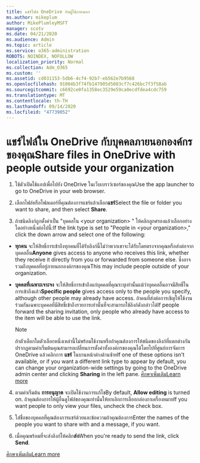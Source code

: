 ```yaml
---
title: แชร์ไฟล์ OneDrive กับผู้ใช้ภายนอก
ms.author: mikeplum
author: MikePlumleyMSFT
manager: scotv
ms.date: 04/21/2020
ms.audience: Admin
ms.topic: article
ms.service: o365-administration
ROBOTS: NOINDEX, NOFOLLOW
localization_priority: Normal
ms.collection: Adm_O365
ms.custom: ''
ms.assetid: cd031153-5db6-4cf4-92b7-eb562e7b9568
ms.openlocfilehash: 91004b3f74fb147905d5083cf7c426bc7f3f58ab
ms.sourcegitcommit: c6692ce0fa1358ec3529e59ca0ecdfdea4cdc759
ms.translationtype: MT
ms.contentlocale: th-TH
ms.lasthandoff: 09/14/2020
ms.locfileid: "47739052"
---
```

# <a name="share-files-in-onedrive-with-people-outside-your-organization"></a><span data-ttu-id="25053-102">แชร์ไฟล์ใน OneDrive กับบุคคลภายนอกองค์กรของคุณ</span><span class="sxs-lookup"><span data-stu-id="25053-102">Share files in OneDrive with people outside your organization</span></span>

1. <span data-ttu-id="25053-103">ใช้ตัวเปิดใช้แอปเพื่อไปยัง OneDrive ในเว็บเบราว์เซอร์ของคุณ</span><span class="sxs-lookup"><span data-stu-id="25053-103">Use the app launcher to go to OneDrive in your web browser.</span></span> 
    
2. <span data-ttu-id="25053-104">เลือกไฟล์หรือโฟลเดอร์ที่คุณต้องการแชร์แล้วเลือก**แชร์**</span><span class="sxs-lookup"><span data-stu-id="25053-104">Select the file or folder you want to share, and then select **Share**.</span></span> 
    
3. <span data-ttu-id="25053-105">ถ้าชนิดลิงก์ถูกตั้งค่าเป็น "บุคคลใน \<your organization\> " ให้คลิกลูกศรลงแล้วเลือกอย่างใดอย่างหนึ่งต่อไปนี้:</span><span class="sxs-lookup"><span data-stu-id="25053-105">If the link type is set to "People in \<your organization\>," click the down arrow and select one of the following:</span></span> 
    
  - <span data-ttu-id="25053-106">**ทุกคน** จะให้สิทธิ์การเข้าถึงทุกคนที่ได้รับลิงก์นี้ไม่ว่าพวกเขาจะได้รับโดยตรงจากคุณหรือส่งต่อจากบุคคลอื่น</span><span class="sxs-lookup"><span data-stu-id="25053-106">**Anyone** gives access to anyone who receives this link, whether they receive it directly from you or forwarded from someone else.</span></span> <span data-ttu-id="25053-107">ซึ่งอาจรวมถึงบุคคลที่อยู่ภายนอกองค์กรของคุณ</span><span class="sxs-lookup"><span data-stu-id="25053-107">This may include people outside of your organization.</span></span> 
    
  - <span data-ttu-id="25053-108">**บุคคลที่เฉพาะเจาะจง** จะให้สิทธิ์การเข้าถึงแก่บุคคลที่คุณระบุเท่านั้นแม้ว่าบุคคลอื่นอาจมีสิทธิ์ในการเข้าถึงแล้ว</span><span class="sxs-lookup"><span data-stu-id="25053-108">**Specific people** gives access only to the people you specify, although other people may already have access.</span></span> <span data-ttu-id="25053-109">ถ้าคนที่ส่งต่อการเชิญให้ใช้งานร่วมกันเฉพาะบุคคลที่มีสิทธิ์เข้าถึงรายการเท่านั้นที่จะสามารถใช้ลิงก์ดังกล่าวได้</span><span class="sxs-lookup"><span data-stu-id="25053-109">If people forward the sharing invitation, only people who already have access to the item will be able to use the link.</span></span> 
    
    > [!NOTE]
    > <span data-ttu-id="25053-110">ถ้าตัวเลือกใดตัวเลือกหนึ่งเหล่านี้ไม่พร้อมใช้งานหรือถ้าคุณต้องการให้ชนิดของลิงก์ที่แตกต่างกันปรากฏตามค่าเริ่มต้นคุณสามารถเปลี่ยนการตั้งค่าทั้งองค์กรของคุณได้โดยไปที่ศูนย์การจัดการ OneDrive แล้วคลิกการ **แชร์** ในบานหน้าต่างด้านซ้าย</span><span class="sxs-lookup"><span data-stu-id="25053-110">If one of these options isn't available, or if you want a different link type to appear by default, you can change your organization-wide settings by going to the OneDrive admin center and clicking **Sharing** in the left pane.</span></span> [<span data-ttu-id="25053-111">ศึกษาเพิ่มเติม</span><span class="sxs-lookup"><span data-stu-id="25053-111">Learn more</span></span>](https://go.microsoft.com/fwlink/?linkid=871961)
  
4. <span data-ttu-id="25053-112">ตามค่าเริ่มต้น **การอนุญาต** จะเปิดใช้งานการแก้ไข</span><span class="sxs-lookup"><span data-stu-id="25053-112">By default, **Allow editing** is turned on.</span></span> <span data-ttu-id="25053-113">ถ้าคุณต้องการให้ผู้อื่นดูไฟล์ของคุณเท่านั้นให้ยกเลิกการเลือกกล่องกาเครื่องหมาย</span><span class="sxs-lookup"><span data-stu-id="25053-113">If you want people to only view your files, uncheck the check box.</span></span> 
    
5. <span data-ttu-id="25053-114">ใส่ชื่อของบุคคลที่คุณต้องการแชร์ด้วยและข้อความถ้าคุณต้องการ</span><span class="sxs-lookup"><span data-stu-id="25053-114">Enter the names of the people you want to share with and a message, if you want.</span></span>
    
6. <span data-ttu-id="25053-115">เมื่อคุณพร้อมที่จะส่งลิงก์ให้คลิก**ส่ง**</span><span class="sxs-lookup"><span data-stu-id="25053-115">When you're ready to send the link, click **Send**.</span></span> 
    
[<span data-ttu-id="25053-116">ศึกษาเพิ่มเติม</span><span class="sxs-lookup"><span data-stu-id="25053-116">Learn more</span></span>](https://go.microsoft.com/fwlink/?linkid=871861)
  

